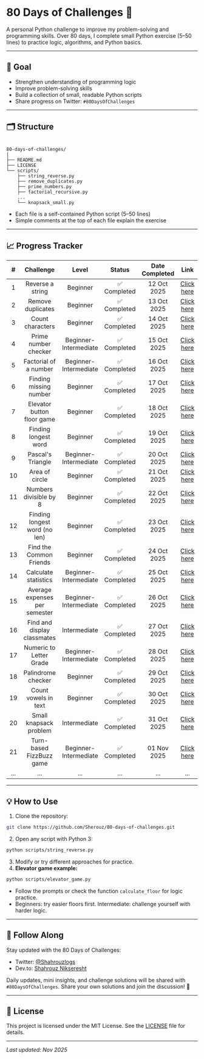 # 80 Days of Challenges 🐍

A personal Python challenge to improve my problem-solving and programming skills.
Over 80 days, I complete small Python exercise (5–50 lines) to practice logic, algorithms, and Python basics.

---

## 📌 Goal

- Strengthen understanding of programming logic
- Improve problem-solving skills
- Build a collection of small, readable Python scripts
- Share progress on Twitter: `#80DaysOfChallenges`

---

## 🗂️ Structure

```

80-days-of-challenges/
│
├── README.md
├── LICENSE
└── scripts/
    ├── string_reverse.py
    ├── remove_duplicates.py
    ├── prime_numbers.py
    ├── factorial_recursive.py
    ...
    └── knapsack_small.py

```

- Each file is a self-contained Python script (5–50 lines)
- Simple comments at the top of each file explain the exercise

---

## 📈 Progress Tracker

|  #  |           Challenge           |         Level         |     Status     | Date Completed |                       Link                          |
| :-: | :---------------------------: | :-------------------: | :------------: | :------------: | :-------------------------------------------------: |
|  1  |       Reverse a string        |       Beginner        |  ✅ Completed  |  12 Oct 2025  |       [Click here](scripts/string_reverse.py)       |
|  2  |       Remove duplicates       |       Beginner        |  ✅ Completed  |  13 Oct 2025  |     [Click here](scripts/remove_duplicates.py)      |
|  3  |       Count characters        |       Beginner        |  ✅ Completed  |  14 Oct 2025  |      [Click here](scripts/count_characters.py)      |
|  4  |     Prime number checker      | Beginner-Intermediate |  ✅ Completed  |  15 Oct 2025  |       [Click here](scripts/prime_numbers.py)        |
|  5  |     Factorial of a number     | Beginner-Intermediate |  ✅ Completed  |  16 Oct 2025  |   [Click here](scripts/factorial_calculation.py)    |
|  6  |    Finding missing number     |       Beginner        |  ✅ Completed  |  17 Oct 2025  | [Click here](scripts/missing_number_in_sequence.py) |
|  7  |  Elevator button floor game   |       Beginner        |  ✅ Completed  |  18 Oct 2025  |       [Click here](scripts/elevator_game.py)        |
|  8  |     Finding longest word      |       Beginner        |  ✅ Completed  |  19 Oct 2025  |        [Click here](scripts/longest_word.py)        |
|  9  |       Pascal's Triangle       | Beginner-Intermediate |  ✅ Completed  |  20 Oct 2025  |      [Click here](scripts/pascal_triangle.py)       |
| 10  |        Area of circle         |       Beginner        |  ✅ Completed  |  21 Oct 2025  |        [Click here](scripts/circle_area.py)         |
| 11  |    Numbers divisible by 8     |       Beginner        |  ✅ Completed  |  22 Oct 2025  |     [Click here](scripts/divisible_by_eight.py)     |
| 12  | Finding longest word (no len) |       Beginner        |  ✅ Completed  |  23 Oct 2025  |  [Click here](scripts/longest_word_without_len.py)  |
| 13  |    Find the Common Friends    |       Beginner        |  ✅ Completed  |  24 Oct 2025  |       [Click here](scripts/common_friends.py)       |
| 14  |     Calculate statistics      | Beginner-Intermediate |  ✅ Completed  |  25 Oct 2025  |    [Click here](scripts/calculate_statistics.py)    |
| 15  | Average expenses per semester | Beginner-Intermediate |  ✅ Completed  |  26 Oct 2025  |     [Click here](scripts/semester_expenses.py)      |
| 16  |  Find and display classmates  |     Intermediate      |  ✅ Completed  |  27 Oct 2025  |     [Click here](scripts/classmates_report.py)      |
| 17  |    Numeric to Letter Grade    | Beginner-Intermediate |  ✅ Completed  |  28 Oct 2025  |      [Click here](scripts/grade_converter.py)       |
| 18  | Palindrome checker            |       Beginner        |  ✅ Completed  |  29 Oct 2025  |      [Click here](scripts/palindrome.py)            |
| 19  | Count vowels in text          |       Beginner        |  ✅ Completed  |  30 Oct 2025  | [Click here](scripts/vowels_counter.py)             |
| 20  |    Small knapsack problem     |     Intermediate      |  ✅ Completed  |  31 Oct 2025  | [Click here](scripts/small_knapsack_problem.py)     |
| 21  | Turn-based FizzBuzz game      | Beginner-Intermediate |  ✅ Completed  |  01 Nov 2025  | [Click here](scripts/fizzbuzz_game.py)              |
| ... |              ...              |          ...          |      ...        |      ...      |                       ...                           |

---

## 💡 How to Use

1. Clone the repository:

```bash
git clone https://github.com/Sherouz/80-days-of-challenges.git
```

2. Open any script with Python 3:

```bash
python scripts/string_reverse.py
```

3. Modify or try different approaches for practice.
4. **Elevator game example:**

```bash
python scripts/elevator_game.py
```

* Follow the prompts or check the function `calculate_floor` for logic practice.
* Beginners: try easier floors first. Intermediate: challenge yourself with harder logic.

---

## 🔗 Follow Along

Stay updated with the 80 Days of Challenges:

- Twitter: [@Shahrouzlogs](https://x.com/Shahrouzlogs/)
- Dev.to: [Shahrouz Nikseresht](https://dev.to/shahrouzlogs/)

Daily updates, mini insights, and challenge solutions will be shared with `#80DaysOfChallenges`.
Share your own solutions and join the discussion! 🚀

---

## 📝 License

This project is licensed under the MIT License. See the [LICENSE](LICENSE) file for details.

---

*Last updated: Nov 2025*
